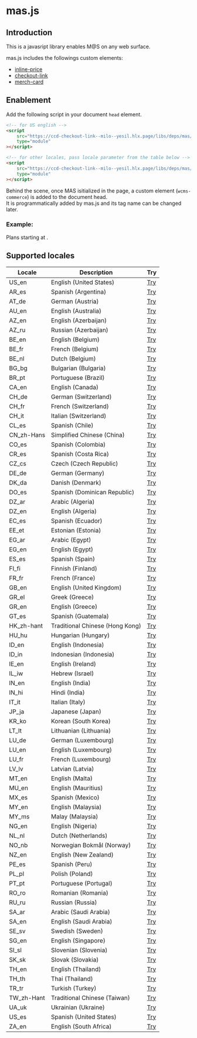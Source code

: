 # mas.js

## Introduction

This is a javasript library enables M@S on any web surface.

mas.js includes the followings custom elements:

-   [inline-price](/libs/features/mas/docs/inline-price.html)
-   [checkout-link](/libs/features/mas/docs/checkout-link.html)
-   [merch-card](/libs/features/mas/docs/merch-card.html)

## Enablement

Add the following script in your document `head` element.

```html
<!-- for US english -->
<script
    src="https://ccd-checkout-link--milo--yesil.hlx.page/libs/deps/mas/mas.js"
    type="module"
></script>

<!-- for other locales, pass locale parameter from the table below -->
<script
    src="https://ccd-checkout-link--milo--yesil.hlx.page/libs/deps/mas/mas.js?locale=CA_en"
    type="module"
></script>
```

Behind the scene, once MAS isitialized in the page, a custom element (`wcms-commerce`) is added to the document head.<br>
It is programmatically added by mas.js and its tag name can be changed later.

### Example:

<p class="example">
  Plans starting at
  <span
    is="inline-price"
    data-display-old-price="true"
    data-display-per-unit="true"
    data-display-recurrence="true"
    data-display-tax="false"
    data-force-tax-exclusive="false"
    data-quantity="1"
    data-template="price"
    data-wcs-osi="A1xn6EL4pK93bWjM8flffQpfEL-bnvtoQKQAvkx574M"
  ></span
  >.
</p>


<script type="module">
  const params = new URLSearchParams(document.location.search);
  let masJs = 'https://ccd-checkout-link--milo--yesil.hlx.page/libs/deps/mas/mas.js';
  const locale = params.get('locale');
  if (locale) {
    masJs = `${masJs}?locale=${locale}`;
  }
  const script = document.createElement('script');
  script.type = 'module';
  script.src = masJs;
  document.head.append(script);
</script>

## Supported locales

| Locale     | Description                     | Try                       |
| ---------- | ------------------------------- | ------------------------- |
| US_en      | English (United States)         | [Try](/libs/features/mas/docs/mas.js.html)      |
| AR_es      | Spanish (Argentina)             | [Try](?locale=AR_es)      |
| AT_de      | German (Austria)                | [Try](?locale=AT_de)      |
| AU_en      | English (Australia)             | [Try](?locale=AU_en)      |
| AZ_en      | English (Azerbaijan)            | [Try](?locale=AZ_en)      |
| AZ_ru      | Russian (Azerbaijan)            | [Try](?locale=AZ_ru)      |
| BE_en      | English (Belgium)               | [Try](?locale=BE_en)      |
| BE_fr      | French (Belgium)                | [Try](?locale=BE_fr)      |
| BE_nl      | Dutch (Belgium)                 | [Try](?locale=BE_nl)      |
| BG_bg      | Bulgarian (Bulgaria)            | [Try](?locale=BG_bg)      |
| BR_pt      | Portuguese (Brazil)             | [Try](?locale=BR_pt)      |
| CA_en      | English (Canada)                | [Try](?locale=CA_en)      |
| CH_de      | German (Switzerland)            | [Try](?locale=CH_de)      |
| CH_fr      | French (Switzerland)            | [Try](?locale=CH_fr)      |
| CH_it      | Italian (Switzerland)           | [Try](?locale=CH_it)      |
| CL_es      | Spanish (Chile)                 | [Try](?locale=CL_es)      |
| CN_zh-Hans | Simplified Chinese (China)      | [Try](?locale=CN_zh-Hans) |
| CO_es      | Spanish (Colombia)              | [Try](?locale=CO_es)      |
| CR_es      | Spanish (Costa Rica)            | [Try](?locale=CR_es)      |
| CZ_cs      | Czech (Czech Republic)          | [Try](?locale=CZ_cs)      |
| DE_de      | German (Germany)                | [Try](?locale=DE_de)      |
| DK_da      | Danish (Denmark)                | [Try](?locale=DK_da)      |
| DO_es      | Spanish (Dominican Republic)    | [Try](?locale=DO_es)      |
| DZ_ar      | Arabic (Algeria)                | [Try](?locale=DZ_ar)      |
| DZ_en      | English (Algeria)               | [Try](?locale=DZ_en)      |
| EC_es      | Spanish (Ecuador)               | [Try](?locale=EC_es)      |
| EE_et      | Estonian (Estonia)              | [Try](?locale=EE_et)      |
| EG_ar      | Arabic (Egypt)                  | [Try](?locale=EG_ar)      |
| EG_en      | English (Egypt)                 | [Try](?locale=EG_en)      |
| ES_es      | Spanish (Spain)                 | [Try](?locale=ES_es)      |
| FI_fi      | Finnish (Finland)               | [Try](?locale=FI_fi)      |
| FR_fr      | French (France)                 | [Try](?locale=FR_fr)      |
| GB_en      | English (United Kingdom)        | [Try](?locale=GB_en)      |
| GR_el      | Greek (Greece)                  | [Try](?locale=GR_el)      |
| GR_en      | English (Greece)                | [Try](?locale=GR_en)      |
| GT_es      | Spanish (Guatemala)             | [Try](?locale=GT_es)      |
| HK_zh-hant | Traditional Chinese (Hong Kong) | [Try](?locale=HK_zh-hant) |
| HU_hu      | Hungarian (Hungary)             | [Try](?locale=HU_hu)      |
| ID_en      | English (Indonesia)             | [Try](?locale=ID_en)      |
| ID_in      | Indonesian (Indonesia)          | [Try](?locale=ID_in)      |
| IE_en      | English (Ireland)               | [Try](?locale=IE_en)      |
| IL_iw      | Hebrew (Israel)                 | [Try](?locale=IL_iw)      |
| IN_en      | English (India)                 | [Try](?locale=IN_en)      |
| IN_hi      | Hindi (India)                   | [Try](?locale=IN_hi)      |
| IT_it      | Italian (Italy)                 | [Try](?locale=IT_it)      |
| JP_ja      | Japanese (Japan)                | [Try](?locale=JP_ja)      |
| KR_ko      | Korean (South Korea)            | [Try](?locale=KR_ko)      |
| LT_lt      | Lithuanian (Lithuania)          | [Try](?locale=LT_lt)      |
| LU_de      | German (Luxembourg)             | [Try](?locale=LU_de)      |
| LU_en      | English (Luxembourg)            | [Try](?locale=LU_en)      |
| LU_fr      | French (Luxembourg)             | [Try](?locale=LU_fr)      |
| LV_lv      | Latvian (Latvia)                | [Try](?locale=LV_lv)      |
| MT_en      | English (Malta)                 | [Try](?locale=MT_en)      |
| MU_en      | English (Mauritius)             | [Try](?locale=MU_en)      |
| MX_es      | Spanish (Mexico)                | [Try](?locale=MX_es)      |
| MY_en      | English (Malaysia)              | [Try](?locale=MY_en)      |
| MY_ms      | Malay (Malaysia)                | [Try](?locale=MY_ms)      |
| NG_en      | English (Nigeria)               | [Try](?locale=NG_en)      |
| NL_nl      | Dutch (Netherlands)             | [Try](?locale=NL_nl)      |
| NO_nb      | Norwegian Bokmål (Norway)       | [Try](?locale=NO_nb)      |
| NZ_en      | English (New Zealand)           | [Try](?locale=NZ_en)      |
| PE_es      | Spanish (Peru)                  | [Try](?locale=PE_es)      |
| PL_pl      | Polish (Poland)                 | [Try](?locale=PL_pl)      |
| PT_pt      | Portuguese (Portugal)           | [Try](?locale=PT_pt)      |
| RO_ro      | Romanian (Romania)              | [Try](?locale=RO_ro)      |
| RU_ru      | Russian (Russia)                | [Try](?locale=RU_ru)      |
| SA_ar      | Arabic (Saudi Arabia)           | [Try](?locale=SA_ar)      |
| SA_en      | English (Saudi Arabia)          | [Try](?locale=SA_en)      |
| SE_sv      | Swedish (Sweden)                | [Try](?locale=SE_sv)      |
| SG_en      | English (Singapore)             | [Try](?locale=SG_en)      |
| SI_sl      | Slovenian (Slovenia)            | [Try](?locale=SI_sl)      |
| SK_sk      | Slovak (Slovakia)               | [Try](?locale=SK_sk)      |
| TH_en      | English (Thailand)              | [Try](?locale=TH_en)      |
| TH_th      | Thai (Thailand)                 | [Try](?locale=TH_th)      |
| TR_tr      | Turkish (Turkey)                | [Try](?locale=TR_tr)      |
| TW_zh-Hant | Traditional Chinese (Taiwan)    | [Try](?locale=TW_zh-Hant) |
| UA_uk      | Ukrainian (Ukraine)             | [Try](?locale=UA_uk)      |
| US_es      | Spanish (United States)         | [Try](?locale=US_es)      |
| ZA_en      | English (South Africa)          | [Try](?locale=ZA_en)      |
